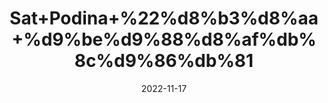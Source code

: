 ---
title: 'Sat+Podina+%22%d8%b3%d8%aa+%d9%be%d9%88%d8%af%db%8c%d9%86%db%81'
date: '2022-11-17' 
metatag: '' 
inventory: '0' 
draft: false 
# meta description 
shortDescripton: 'Menthol%22++It+helps+relax+the+intestinal+muscles+and+treat+gastrointestinal+ailments.'
description: 'Extracts+%22+Chemical+%22%da%a9%d9%85%db%8c%da%a9%d9%84'
longdescription: ''
tags: ''
brand: ''
subCategory: ''
unit: '10 gm-Pk'
sellCount: '0'
featured: True
# product Price
price: '80.0'
# Product Short Description
shortDescription: 'Menthol%22++It+helps+relax+the+intestinal+muscles+and+treat+gastrointestinal+ailments.'
productID: 'EE1F8F9D-513B-ED11-996A-005056B3A416'
type: 'products'
category: 'Extracts+%22+Chemical+%22%da%a9%d9%85%db%8c%da%a9%d9%84' 
thumnailproduct: 'https://eraconnect.blob.core.windows.net/product-images/aminsaddiquidawakhana/1d7b3c40-2a05-4069-90df-76ee9863748f.webp' 
images:
  - image: 'https://eraconnect.blob.core.windows.net/product-images/aminsaddiquidawakhana/1d7b3c40-2a05-4069-90df-76ee9863748f.webp'  
Variants:
---